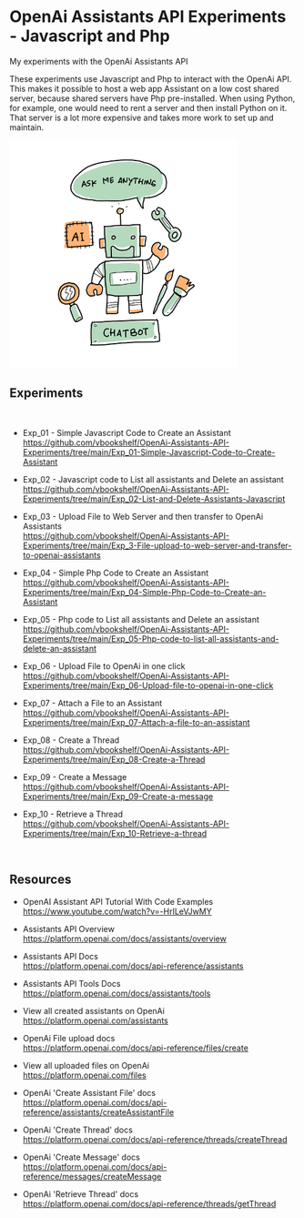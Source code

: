 # OpenAi Assistants API Experiments - Javascript and Php
My experiments with the OpenAi Assistants API

These experiments use Javascript and Php to interact with the OpenAi API. This makes it possible to host a web app Assistant on a low cost shared server, because shared servers have Php pre-installed. When using Python, for example, one would need to rent a server and then install Python on it. That server is a lot more expensive and takes more work to set up and maintain.



<img src="https://github.com/vbookshelf/OpenAi-Assistants-API-Experiments/blob/main/images/ai-7786589_640.png" height="400"></img>

## Experiments
<br>

- Exp_01 - Simple Javascript Code to Create an Assistant<br>
https://github.com/vbookshelf/OpenAi-Assistants-API-Experiments/tree/main/Exp_01-Simple-Javascript-Code-to-Create-Assistant

- Exp_02 - Javascript code to List all assistants and Delete an assistant<br>
https://github.com/vbookshelf/OpenAi-Assistants-API-Experiments/tree/main/Exp_02-List-and-Delete-Assistants-Javascript

- Exp_03 - Upload File to Web Server and then transfer to OpenAi Assistants<br>
https://github.com/vbookshelf/OpenAi-Assistants-API-Experiments/tree/main/Exp_3-File-upload-to-web-server-and-transfer-to-openai-assistants

- Exp_04 - Simple Php Code to Create an Assistant<br>
https://github.com/vbookshelf/OpenAi-Assistants-API-Experiments/tree/main/Exp_04-Simple-Php-Code-to-Create-an-Assistant

- Exp_05 - Php code to List all assistants and Delete an assistant<br>
https://github.com/vbookshelf/OpenAi-Assistants-API-Experiments/tree/main/Exp_05-Php-code-to-list-all-assistants-and-delete-an-assistant

- Exp_06 - Upload File to OpenAi in one click<br>
https://github.com/vbookshelf/OpenAi-Assistants-API-Experiments/tree/main/Exp_06-Upload-file-to-openai-in-one-click

- Exp_07 - Attach a File to an Assistant<br>
https://github.com/vbookshelf/OpenAi-Assistants-API-Experiments/tree/main/Exp_07-Attach-a-file-to-an-assistant

- Exp_08 - Create a Thread<br>
https://github.com/vbookshelf/OpenAi-Assistants-API-Experiments/tree/main/Exp_08-Create-a-Thread

- Exp_09 - Create a Message<br>
https://github.com/vbookshelf/OpenAi-Assistants-API-Experiments/tree/main/Exp_09-Create-a-message

- Exp_10 - Retrieve a Thread<br>
https://github.com/vbookshelf/OpenAi-Assistants-API-Experiments/tree/main/Exp_10-Retrieve-a-thread


<br>

## Resources

- OpenAI Assistant API Tutorial With Code Examples<br>
https://www.youtube.com/watch?v=-HrILeVJwMY

- Assistants API Overview<br>
https://platform.openai.com/docs/assistants/overview

- Assistants API Docs<br>
https://platform.openai.com/docs/api-reference/assistants

- Assistants API Tools Docs<br>
https://platform.openai.com/docs/assistants/tools

- View all created assistants on OpenAi<br>
https://platform.openai.com/assistants

- OpenAi File upload docs<br>
https://platform.openai.com/docs/api-reference/files/create

- View all uploaded files on OpenAi<br>
https://platform.openai.com/files

- OpenAi 'Create Assistant File' docs<br>
https://platform.openai.com/docs/api-reference/assistants/createAssistantFile

- OpenAi 'Create Thread' docs<br>
https://platform.openai.com/docs/api-reference/threads/createThread

- OpenAi 'Create Message' docs<br>
https://platform.openai.com/docs/api-reference/messages/createMessage

- OpenAi 'Retrieve Thread' docs<br>
https://platform.openai.com/docs/api-reference/threads/getThread
